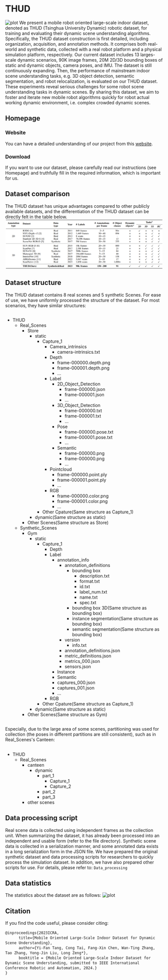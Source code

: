 # THUD
![plot](docs/ICRA24_Poster.png)
We present a mobile robot oriented large-scale indoor dataset, denoted as THUD (Tsinghua University Dynamic) robotic dataset, for training and evaluating their dynamic scene understanding algorithms. Specifically,
the THUD dataset construction is first detailed, including organization, acquisition, and annotation methods. It comprises
both real-world and synthetic data, collected with a real robot platform and a physical simulation platform, respectively. Our current dataset includes 13 larges-scale dynamic scenarios, 90K image frames, 20M 2D/3D bounding boxes of static and dynamic objects, camera poses, and IMU. The dataset is still continuously expanding. Then, the performance of mainstream indoor scene understanding tasks, e.g. 3D object detection, semantic segmentation, and robot relocalization, is evaluated on our THUD dataset. These experiments reveal serious challenges for some robot scene understanding tasks in dynamic scenes. By sharing this dataset, we aim to foster and iterate new mobile robot algorithms quickly for robot actual working dynamic environment, i.e. complex crowded dynamic scenes.

## Homepage
### Website
You can have a detailed understanding of our project from this [website](https://jackyzengl.github.io/THUD-Robotic-Dataset.github.io/).

### Download
If you want to use our dataset, please carefully read our instructions (see Homepage) and truthfully fill in the required information, which is important for us.

## Dataset comparison
The THUD dataset has unique advantages compared to other publicly available datasets, and the differentiation of the THUD dataset can be directly felt in the table below.
![plot](docs/dataset_cov_2.png)

## Dataset structure
The THUD dataset contains 8 real scenes and 5 synthetic Scenes. For ease of use, we have uniformly processed the structure of the dataset. For most scenarios, they have similar structures:
##
- THUD
  - Real_Scenes
    - Store
      - static
        - Capture_1
          - Camera_intrinsics
            - camera-intrinsics.txt
          - Depth
            - frame-000000.depth.png
            - frame-000001.depth.png
            - ...
          - Label
            - 2D_Object_Detection
              - frame-000000.json
              - frame-000001.json
              - ...
            - 3D_Object_Detection
              - frame-000000.txt
              - frame-000001.txt
              - ...
            - Pose
              - frame-000000.pose.txt
              - frame-000001.pose.txt
              - ...
            - Semantic
              - frame-000000.png
              - frame-000000.png
              - ...
          - Pointcloud
            - frame-000000.point.ply
            - frame-000001.point.ply
            - ...
          - RGB
            - frame-000000.color.png
            - frame-000001.color.png
            - ...
        - Other Cpature(Same structure as Capture_1)
      - dynamic(Same structure as static)
    - Other Scenes(Same structure as Store)
  - Synthetic_Scenes
    - Gym
      - static
        - Capture_1
          - Depth
          - Label
            - annotation_info
              - annotation_definitions
                - bounding box
                  - description.txt
                  - format.txt
                  - id.txt
                  - label_num.txt
                  - name.txt
                  - spec.txt
                - bounding box 3D(Same structure as bounding box)
                - instance segmentation(Same structure as bounding box)
                - semantic segmentation(Same structure as bounding box)
              - version
                - info.txt
              - annotation_definitions.json
              - metric_definitions.json
              - metrics_000.json
              - sensors.json
            - Instance
            - Semantic
            - captures_000.json
            - captures_001.json
            - ...
          - RGB
        - Other Cpature(Same structure as Capture_1)
      - dynamic(Same structure as static)
    - Other Scenes(Same structure as Gym)
##
Especially, due to the large area of some scenes, partitioning was used for collection (the poses in different partitions are still consistent), such as in Real_Scenes's Canteen:
##
- THUD
  - Real_Scenes
    - canteen
      - dynamic
        - part_1
          - Capture_1
          - Capture_2
        - part_2
        - part_3
    - other scenes
##
## Data processing script
Real scene data is collected using independent frames as the collection unit. When summarizing the dataset, it has already been processed into an independent and usable form (refer to the file directory). Synthetic scene data is collected in a serialization manner, and some annotated data exists in a long serialization form in the JSON file. We have prepared the original synthetic dataset and data processing scripts for researchers to quickly process the simulation dataset. In addition, we have also prepared other scripts for use. For details, please refer to:
 ```Data_processing```
## Data statistics
The statistics about the dataset are as follows:
![plot](docs/dataset_sta.png)

<!-- ## TODO
- [x] Release training codes.
- [ ] Release checkpoints.
- [ ] Release inference codes. -->
## Citation
If you find the code useful, please consider citing:
```
@inproceedings{2023ICRA,
      title={Mobile Oriented Large-Scale Indoor Dataset for Dynamic Scene Understanding},
      author={Yi-Fan Tang, Cong Tai, Fang-Xin Chen, Wan-Ting Zhang, Tao Zhang, Yong-Jin Liu, Long Zeng*},
      booktitle = {Mobile Oriented Large-Scale Indoor Dataset for Dynamic Scene Understanding, submitted to IEEE International Conference Robotic and Automation, 2024.}
}
```
